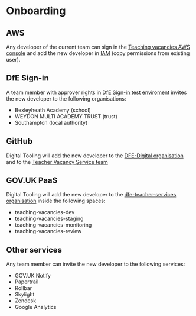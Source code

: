 # Onboarding

## AWS

Any developer of the current team can sign in the [Teaching vacancies AWS console](https://teaching-vacancies.signin.aws.amazon.com/console) and add the new developer in [IAM](https://console.aws.amazon.com/iam/home?region=eu-west-2#/users) (copy permissions from existing user).

## DfE Sign-in

A team member with approver rights in [DfE Sign-in test enviroment](https://test-interactions.signin.education.gov.uk) invites the new developer to the following organisations:

* Bexleyheath Academy (school)
* WEYDON MULTI ACADEMY TRUST (trust)
* Southampton (local authority)

## GitHub

Digital Tooling will add the new developer to the [DFE-Digital organisation](https://github.com/orgs/DFE-Digital/teams) and to the [Teacher Vacancy Service team](https://github.com/orgs/DFE-Digital/teams/teaching-vacancies)

## GOV.UK PaaS

Digital Tooling will add the new developer to the [dfe-teacher-services organisation](https://admin.london.cloud.service.gov.uk/organisations/386a9502-d9b6-4aba-b3c3-ebe4fa3f963e) inside the following spaces:

* teaching-vacancies-dev
* teaching-vacancies-staging
* teaching-vacancies-monitoring
* teaching-vacancies-review

## Other services

Any team member can invite the new developer to the following services:

* GOV.UK Notify
* Papertrail
* Rollbar
* Skylight
* Zendesk
* Google Analytics
